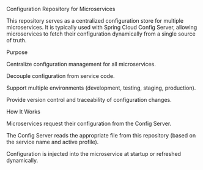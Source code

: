  Configuration Repository for Microservices

This repository serves as a centralized configuration store for multiple microservices.
It is typically used with Spring Cloud Config Server, allowing microservices to fetch their configuration dynamically from a single source of truth.

 Purpose

Centralize configuration management for all microservices.

Decouple configuration from service code.

Support multiple environments (development, testing, staging, production).

Provide version control and traceability of configuration changes.

 How It Works

Microservices request their configuration from the Config Server.

The Config Server reads the appropriate file from this repository (based on the service name and active profile).

Configuration is injected into the microservice at startup or refreshed dynamically.
